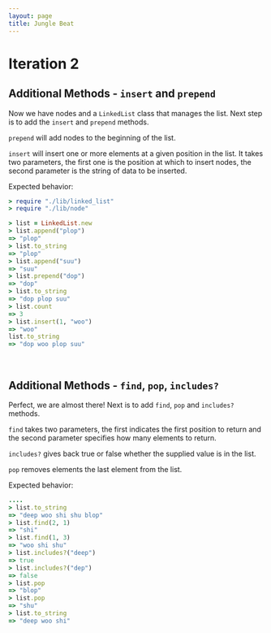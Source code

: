 ```yaml
---
layout: page
title: Jungle Beat
---
```


# Iteration 2

## Additional Methods - `insert` and `prepend`

Now we have nodes and a `LinkedList` class that manages the list. Next step is to add the `insert` and `prepend` methods.

`prepend` will add nodes to the beginning of the list.

`insert` will insert one or more elements at a given position in the list. It takes two parameters, the first one is the position at which to insert nodes, the second parameter is the string of data to be inserted.

Expected behavior:

```ruby
> require "./lib/linked_list"
> require "./lib/node"

> list = LinkedList.new
> list.append("plop")
=> "plop"
> list.to_string
=> "plop"
> list.append("suu")
=> "suu"
> list.prepend("dop")
=> "dop"
> list.to_string
=> "dop plop suu"
> list.count
=> 3
> list.insert(1, "woo")
=> "woo"
list.to_string
=> "dop woo plop suu"
```


<br>

## Additional Methods - `find`, `pop`, `includes?`

Perfect, we are almost there! Next is to add `find`, `pop` and `includes?` methods.

`find` takes two parameters, the first indicates the first position to return and the second parameter specifies how many elements to return.

`includes?` gives back true or false whether the supplied value is in the list.

`pop` removes elements the last element from the list.

Expected behavior:

```ruby
....
> list.to_string
=> "deep woo shi shu blop"
> list.find(2, 1)
=> "shi"
> list.find(1, 3)
=> "woo shi shu"
> list.includes?("deep")
=> true
> list.includes?("dep")
=> false
> list.pop
=> "blop"
> list.pop
=> "shu"
> list.to_string
=> "deep woo shi"
```
